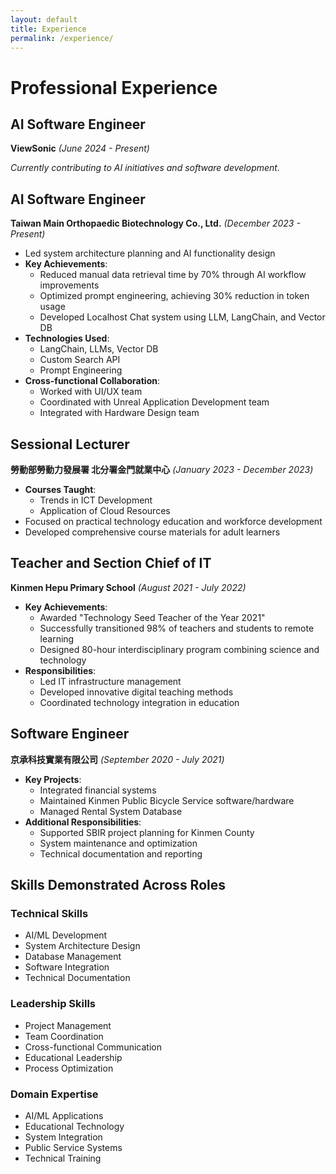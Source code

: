 ```yaml
---
layout: default
title: Experience
permalink: /experience/
---
```


# Professional Experience

## AI Software Engineer
**ViewSonic** _(June 2024 - Present)_

_Currently contributing to AI initiatives and software development._

## AI Software Engineer
**Taiwan Main Orthopaedic Biotechnology Co., Ltd.** _(December 2023 - Present)_

- Led system architecture planning and AI functionality design
- **Key Achievements**:
  - Reduced manual data retrieval time by 70% through AI workflow improvements
  - Optimized prompt engineering, achieving 30% reduction in token usage
  - Developed Localhost Chat system using LLM, LangChain, and Vector DB
- **Technologies Used**:
  - LangChain, LLMs, Vector DB
  - Custom Search API
  - Prompt Engineering
- **Cross-functional Collaboration**:
  - Worked with UI/UX team
  - Coordinated with Unreal Application Development team
  - Integrated with Hardware Design team

## Sessional Lecturer
**勞動部勞動力發展署 北分署金門就業中心** _(January 2023 - December 2023)_

- **Courses Taught**:
  - Trends in ICT Development
  - Application of Cloud Resources
- Focused on practical technology education and workforce development
- Developed comprehensive course materials for adult learners

## Teacher and Section Chief of IT
**Kinmen Hepu Primary School** _(August 2021 - July 2022)_

- **Key Achievements**:
  - Awarded "Technology Seed Teacher of the Year 2021"
  - Successfully transitioned 98% of teachers and students to remote learning
  - Designed 80-hour interdisciplinary program combining science and technology
- **Responsibilities**:
  - Led IT infrastructure management
  - Developed innovative digital teaching methods
  - Coordinated technology integration in education

## Software Engineer
**京承科技實業有限公司** _(September 2020 - July 2021)_

- **Key Projects**:
  - Integrated financial systems
  - Maintained Kinmen Public Bicycle Service software/hardware
  - Managed Rental System Database
- **Additional Responsibilities**:
  - Supported SBIR project planning for Kinmen County
  - System maintenance and optimization
  - Technical documentation and reporting

## Skills Demonstrated Across Roles

### Technical Skills
- AI/ML Development
- System Architecture Design
- Database Management
- Software Integration
- Technical Documentation

### Leadership Skills
- Project Management
- Team Coordination
- Cross-functional Communication
- Educational Leadership
- Process Optimization

### Domain Expertise
- AI/ML Applications
- Educational Technology
- System Integration
- Public Service Systems
- Technical Training
